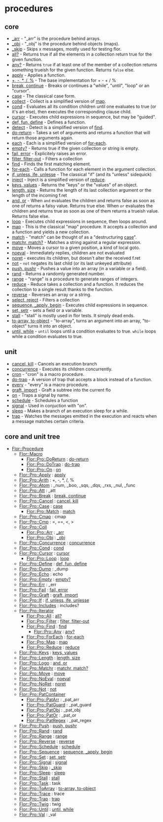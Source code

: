
# procedures

## core

* [_arr](_arr.md) - "_arr" is the procedure behind arrays.
* [_obj](_obj.md) - "_obj" is the procedure behind objects (maps).
* [_skip](_skip.md) - Skips x messages, mostly used for testing flor.
* [all?](all.md) - Returns true if all the elements in a collection return true for the given function.
* [any?](any.md) - Returns `true` if at least one of the member of a collection returns something trueish for the given function. Returns `false` else.
* [apply](apply.md) - Applies a function.
* [+, -, *, /, %](arith.md) - The base implementation for + - + / %
* [break, continue](break.md) - Breaks or continues a "while", "until", "loop" or an "cursor".
* [case](case.md) - The classical case form.
* [collect](collect.md) - Collect is a simplified version of [map](map.md).
* [cond](cond.md) - Evaluates all its condition children until one evaluates to true (or it's an else), then executes the corresponding clause child.
* [cursor](cursor.md) - Executes child expressions in sequence, but may be "guided".
* [def, fun, define](define.md) - Defines a function.
* [detect](detect.md) - Detect is a simplified version of [find](find.md).
* [do-return](do_return.md) - Takes a set of arguments and returns a function that will return those arguments again.
* [each](each.md) - Each is a simplified version of [for-each](for_each.md).
* [empty?](empty.md) - Returns true if the given collection or string is empty.
* [fail, error](fail.md) - Explicitely raises an error.
* [filter, filter-out](filter.md) - Filters a collection
* [find](find.md) - Finds the first matching element.
* [for-each](for_each.md) - Calls a function for each element in the argument collection.
* [if, unless, ife, unlesse](if.md) - The classical "if" (and its "unless" sidequick)
* [inject](inject.md) - Inject is a simplified version of [reduce](reduce.md).
* [keys, values](keys.md) - Returns the "keys" or the "values" of an object.
* [length, size](length.md) - Returns the length of its last collection argument or the length of the incoming f.ret
* [and, or](logo.md) - When `and` evaluates the children and returns false as soon as one of returns a falsy value. Returns true else. When `or` evaluates the children and returns true as soon as one of them returns a trueish value. Returns false else.
* [loop](loop.md) - Executes child expressions in sequence, then loops around.
* [map](map.md) - This is the classical "map" procedure. It accepts a collection and a function and yields a new collection.
* [match](match.md) - "match" can be thought of as a "destructuring [case](case.md)".
* [matchr, match?](matchr.md) - Matches a string against a regular expression.
* [move](move.md) - Moves a cursor to a given position, a kind of local goto.
* [noeval](noeval.md) - Immediately replies, children are not evaluated
* [noret](noret.md) - executes its children, but doesn't alter the received f.ret
* [not](not.md) - `not` negates its last child (or its last unkeyed attribute)
* [push, pushr](push.md) - Pushes a value into an array (in a variable or a field).
* [rand](rand.md) - Returns a randomly generated number.
* [range](range.md) - "range" is a procedure to generate ranges of integers.
* [reduce](reduce.md) - Reduce takes a collection and a function. It reduces the collection to a single result thanks to the function.
* [reverse](reverse.md) - Reverses an array or a string.
* [select, reject](select.md) - Filters a collection
* [sequence, _apply, begin](sequence.md) - Executes child expressions in sequence.
* [set, setr](set.md) - sets a field or a variable.
* [stall](stall.md) - "stall" is mostly used in flor tests. It simply dead ends.
* [to-array, to-object](to_array.md) - "to-array", turns an argument into an array, "to-object" turns it into an object.
* [until, while](until.md) - `until` loops until a condition evaluates to true. `while` loops while a condition evaluates to true.

## unit

* [cancel, kill](cancel.md) - Cancels an execution branch
* [concurrence](concurrence.md) - Executes its children concurrently.
* [cron](cron.md) - "cron" is a macro procedure.
* [do-trap](do_trap.md) - A version of trap that accepts a block instead of a function.
* [every](every.md) - "every" is a macro procedure.
* [graft, import](graft.md) - Graft a subtree into the current flo
* [on](on.md) - Traps a signal by name.
* [schedule](schedule.md) - Schedules a function
* [signal](signal.md) - Used in conjuction with "on".
* [sleep](sleep.md) - Makes a branch of an execution sleep for a while.
* [trap](trap.md) - Watches the messages emitted in the execution and reacts when a message matches certain criteria.


## core and unit tree

* [Flor::Procedure](https://github.com/floraison/flor/blob/master/)
  * [Flor::Macro](https://github.com/floraison/flor/blob/master/)
    * [Flor::Pro::DoReturn](https://github.com/floraison/flor/blob/master/lib/flor/pcore/do_return.rb) : [do-return](do_return.md)
    * [Flor::Pro::DoTrap](https://github.com/floraison/flor/blob/master/lib/flor/punit/do_trap.rb) : [do-trap](do_trap.md)
    * [Flor::Pro::On](https://github.com/floraison/flor/blob/master/lib/flor/punit/on.rb) : [on](on.md)
  * [Flor::Pro::Apply](https://github.com/floraison/flor/blob/master/lib/flor/pcore/apply.rb) : [apply](apply.md)
  * [Flor::Pro::Arith](https://github.com/floraison/flor/blob/master/lib/flor/pcore/arith.rb) : +, -, *, /, %
  * [Flor::Pro::Atom](https://github.com/floraison/flor/blob/master/lib/flor/pcore/_atom.rb) : _num, _boo, _sqs, _dqs, _rxs, _nul, _func
  * [Flor::Pro::Att](https://github.com/floraison/flor/blob/master/lib/flor/pcore/_att.rb) : _att
  * [Flor::Pro::Break](https://github.com/floraison/flor/blob/master/lib/flor/pcore/break.rb) : [break, continue](break.md)
  * [Flor::Pro::Cancel](https://github.com/floraison/flor/blob/master/lib/flor/punit/cancel.rb) : [cancel, kill](cancel.md)
  * [Flor::Pro::Case](https://github.com/floraison/flor/blob/master/lib/flor/pcore/case.rb) : [case](case.md)
    * [Flor::Pro::Match](https://github.com/floraison/flor/blob/master/lib/flor/pcore/match.rb) : [match](matchr.md)
  * [Flor::Pro::Cmap](https://github.com/floraison/flor/blob/master/lib/flor/punit/cmap.rb) : cmap
  * [Flor::Pro::Cmp](https://github.com/floraison/flor/blob/master/lib/flor/pcore/cmp.rb) : =, ==, <, >
  * [Flor::Pro::Coll](https://github.com/floraison/flor/blob/master/lib/flor/pcore/_coll.rb)
    * [Flor::Pro::Arr](https://github.com/floraison/flor/blob/master/lib/flor/pcore/_arr.rb) : [_arr](_arr.md)
    * [Flor::Pro::Obj](https://github.com/floraison/flor/blob/master/lib/flor/pcore/_obj.rb) : [_obj](_obj.md)
  * [Flor::Pro::Concurrence](https://github.com/floraison/flor/blob/master/lib/flor/punit/concurrence.rb) : [concurrence](concurrence.md)
  * [Flor::Pro::Cond](https://github.com/floraison/flor/blob/master/lib/flor/pcore/cond.rb) : [cond](cond.md)
  * [Flor::Pro::Cursor](https://github.com/floraison/flor/blob/master/lib/flor/pcore/cursor.rb) : [cursor](cursor.md)
    * [Flor::Pro::Loop](https://github.com/floraison/flor/blob/master/lib/flor/pcore/loop.rb) : [loop](loop.md)
  * [Flor::Pro::Define](https://github.com/floraison/flor/blob/master/lib/flor/pcore/define.rb) : [def, fun, define](define.md)
  * [Flor::Pro::Dump](https://github.com/floraison/flor/blob/master/lib/flor/pcore/_dump.rb) : _dump
  * [Flor::Pro::Echo](https://github.com/floraison/flor/blob/master/lib/flor/pcore/echo.rb) : echo
  * [Flor::Pro::Empty](https://github.com/floraison/flor/blob/master/lib/flor/pcore/empty.rb) : [empty?](empty.md)
  * [Flor::Pro::Err](https://github.com/floraison/flor/blob/master/lib/flor/pcore/_err.rb) : _err
  * [Flor::Pro::Fail](https://github.com/floraison/flor/blob/master/lib/flor/pcore/fail.rb) : [fail, error](fail.md)
  * [Flor::Pro::Graft](https://github.com/floraison/flor/blob/master/lib/flor/punit/graft.rb) : [graft, import](graft.md)
  * [Flor::Pro::If](https://github.com/floraison/flor/blob/master/lib/flor/pcore/if.rb) : [if, unless, ife, unlesse](if.md)
  * [Flor::Pro::Includes](https://github.com/floraison/flor/blob/master/lib/flor/pcore/includes.rb) : includes?
  * [Flor::Pro::Iterator](https://github.com/floraison/flor/blob/master/lib/flor/pcore/iterator.rb)
    * [Flor::Pro::All](https://github.com/floraison/flor/blob/master/lib/flor/pcore/all.rb) : [all?](all.md)
    * [Flor::Pro::Filter](https://github.com/floraison/flor/blob/master/lib/flor/pcore/filter.rb) : [filter, filter-out](filter.md)
    * [Flor::Pro::Find](https://github.com/floraison/flor/blob/master/lib/flor/pcore/find.rb) : [find](find.md)
      * [Flor::Pro::Any](https://github.com/floraison/flor/blob/master/lib/flor/pcore/any.rb) : [any?](any.md)
    * [Flor::Pro::ForEach](https://github.com/floraison/flor/blob/master/lib/flor/pcore/for_each.rb) : [for-each](for_each.md)
    * [Flor::Pro::Map](https://github.com/floraison/flor/blob/master/lib/flor/pcore/map.rb) : [map](map.md)
    * [Flor::Pro::Reduce](https://github.com/floraison/flor/blob/master/lib/flor/pcore/reduce.rb) : [reduce](reduce.md)
  * [Flor::Pro::Keys](https://github.com/floraison/flor/blob/master/lib/flor/pcore/keys.rb) : [keys, values](keys.md)
  * [Flor::Pro::Length](https://github.com/floraison/flor/blob/master/lib/flor/pcore/length.rb) : [length, size](length.md)
  * [Flor::Pro::Logo](https://github.com/floraison/flor/blob/master/lib/flor/pcore/logo.rb) : [and, or](logo.md)
  * [Flor::Pro::Matchr](https://github.com/floraison/flor/blob/master/lib/flor/pcore/matchr.rb) : [matchr, match?](matchr.md)
  * [Flor::Pro::Move](https://github.com/floraison/flor/blob/master/lib/flor/pcore/move.rb) : [move](move.md)
  * [Flor::Pro::NoEval](https://github.com/floraison/flor/blob/master/lib/flor/pcore/noeval.rb) : [noeval](noeval.md)
  * [Flor::Pro::NoRet](https://github.com/floraison/flor/blob/master/lib/flor/pcore/noret.rb) : [noret](noret.md)
  * [Flor::Pro::Not](https://github.com/floraison/flor/blob/master/lib/flor/pcore/not.rb) : [not](not.md)
  * [Flor::Pro::PatContainer](https://github.com/floraison/flor/blob/master/lib/flor/pcore/_pat_.rb)
    * [Flor::Pro::PatArr](https://github.com/floraison/flor/blob/master/lib/flor/pcore/_pat_arr.rb) : _pat_arr
    * [Flor::Pro::PatGuard](https://github.com/floraison/flor/blob/master/lib/flor/pcore/_pat_guard.rb) : _pat_guard
    * [Flor::Pro::PatObj](https://github.com/floraison/flor/blob/master/lib/flor/pcore/_pat_obj.rb) : _pat_obj
    * [Flor::Pro::PatOr](https://github.com/floraison/flor/blob/master/lib/flor/pcore/_pat_or.rb) : _pat_or
    * [Flor::Pro::PatRegex](https://github.com/floraison/flor/blob/master/lib/flor/pcore/_pat_regex.rb) : _pat_regex
  * [Flor::Pro::Push](https://github.com/floraison/flor/blob/master/lib/flor/pcore/push.rb) : [push, pushr](push.md)
  * [Flor::Pro::Rand](https://github.com/floraison/flor/blob/master/lib/flor/pcore/rand.rb) : [rand](rand.md)
  * [Flor::Pro::Range](https://github.com/floraison/flor/blob/master/lib/flor/pcore/range.rb) : [range](range.md)
  * [Flor::Pro::Reverse](https://github.com/floraison/flor/blob/master/lib/flor/pcore/reverse.rb) : [reverse](reverse.md)
  * [Flor::Pro::Schedule](https://github.com/floraison/flor/blob/master/lib/flor/punit/schedule.rb) : [schedule](schedule.md)
  * [Flor::Pro::Sequence](https://github.com/floraison/flor/blob/master/lib/flor/pcore/sequence.rb) : [sequence, _apply, begin](sequence.md)
  * [Flor::Pro::Set](https://github.com/floraison/flor/blob/master/lib/flor/pcore/set.rb) : [set, setr](set.md)
  * [Flor::Pro::Signal](https://github.com/floraison/flor/blob/master/lib/flor/punit/signal.rb) : [signal](signal.md)
  * [Flor::Pro::Skip](https://github.com/floraison/flor/blob/master/lib/flor/pcore/_skip.rb) : [_skip](_skip.md)
  * [Flor::Pro::Sleep](https://github.com/floraison/flor/blob/master/lib/flor/punit/sleep.rb) : [sleep](sleep.md)
  * [Flor::Pro::Stall](https://github.com/floraison/flor/blob/master/lib/flor/pcore/stall.rb) : [stall](stall.md)
  * [Flor::Pro::Task](https://github.com/floraison/flor/blob/master/lib/flor/punit/task.rb) : task
  * [Flor::Pro::ToArray](https://github.com/floraison/flor/blob/master/lib/flor/pcore/to_array.rb) : [to-array, to-object](to_array.md)
  * [Flor::Pro::Trace](https://github.com/floraison/flor/blob/master/lib/flor/punit/trace.rb) : trace
  * [Flor::Pro::Trap](https://github.com/floraison/flor/blob/master/lib/flor/punit/trap.rb) : [trap](trap.md)
  * [Flor::Pro::Twig](https://github.com/floraison/flor/blob/master/lib/flor/pcore/twig.rb) : twig
  * [Flor::Pro::Until](https://github.com/floraison/flor/blob/master/lib/flor/pcore/until.rb) : [until, while](until.md)
  * [Flor::Pro::Val](https://github.com/floraison/flor/blob/master/lib/flor/pcore/_val.rb) : _val

